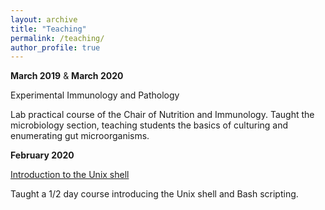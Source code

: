 ```yaml
---
layout: archive
title: "Teaching"
permalink: /teaching/
author_profile: true
---
```


**March 2019** & **March 2020**

Experimental Immunology and Pathology

Lab practical course of the Chair of Nutrition and Immunology. Taught the microbiology section, 
teaching students the basics of culturing and enumerating gut microorganisms. 

**February 2020**

[Introduction to the Unix shell](https://github.com/adamsorbie/unix_shell_course-2020-02-14)

Taught a 1/2 day course introducing the Unix shell and Bash scripting.
